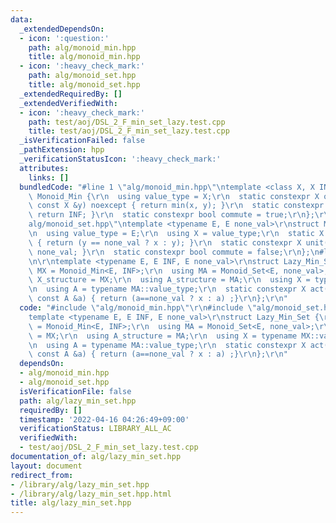 ```yaml
---
data:
  _extendedDependsOn:
  - icon: ':question:'
    path: alg/monoid_min.hpp
    title: alg/monoid_min.hpp
  - icon: ':heavy_check_mark:'
    path: alg/monoid_set.hpp
    title: alg/monoid_set.hpp
  _extendedRequiredBy: []
  _extendedVerifiedWith:
  - icon: ':heavy_check_mark:'
    path: test/aoj/DSL_2_F_min_set_lazy.test.cpp
    title: test/aoj/DSL_2_F_min_set_lazy.test.cpp
  _isVerificationFailed: false
  _pathExtension: hpp
  _verificationStatusIcon: ':heavy_check_mark:'
  attributes:
    links: []
  bundledCode: "#line 1 \"alg/monoid_min.hpp\"\ntemplate <class X, X INF>\r\nstruct\
    \ Monoid_Min {\r\n  using value_type = X;\r\n  static constexpr X op(const X &x,\
    \ const X &y) noexcept { return min(x, y); }\r\n  static constexpr X unit() {\
    \ return INF; }\r\n  static constexpr bool commute = true;\r\n};\r\n#line 1 \"\
    alg/monoid_set.hpp\"\ntemplate <typename E, E none_val>\r\nstruct Monoid_Set {\r\
    \n  using value_type = E;\r\n  using X = value_type;\r\n  static X op(X x, X y)\
    \ { return (y == none_val ? x : y); }\r\n  static constexpr X unit() { return\
    \ none_val; }\r\n  static constexpr bool commute = false;\r\n};\n#line 3 \"alg/lazy_min_set.hpp\"\
    \n\r\ntemplate <typename E, E INF, E none_val>\r\nstruct Lazy_Min_Set {\r\n  using\
    \ MX = Monoid_Min<E, INF>;\r\n  using MA = Monoid_Set<E, none_val>;\r\n  using\
    \ X_structure = MX;\r\n  using A_structure = MA;\r\n  using X = typename MX::value_type;\r\
    \n  using A = typename MA::value_type;\r\n  static constexpr X act(const X &x,\
    \ const A &a) { return (a==none_val ? x : a) ;}\r\n};\r\n"
  code: "#include \"alg/monoid_min.hpp\"\r\n#include \"alg/monoid_set.hpp\"\r\n\r\n\
    template <typename E, E INF, E none_val>\r\nstruct Lazy_Min_Set {\r\n  using MX\
    \ = Monoid_Min<E, INF>;\r\n  using MA = Monoid_Set<E, none_val>;\r\n  using X_structure\
    \ = MX;\r\n  using A_structure = MA;\r\n  using X = typename MX::value_type;\r\
    \n  using A = typename MA::value_type;\r\n  static constexpr X act(const X &x,\
    \ const A &a) { return (a==none_val ? x : a) ;}\r\n};\r\n"
  dependsOn:
  - alg/monoid_min.hpp
  - alg/monoid_set.hpp
  isVerificationFile: false
  path: alg/lazy_min_set.hpp
  requiredBy: []
  timestamp: '2022-04-16 04:26:49+09:00'
  verificationStatus: LIBRARY_ALL_AC
  verifiedWith:
  - test/aoj/DSL_2_F_min_set_lazy.test.cpp
documentation_of: alg/lazy_min_set.hpp
layout: document
redirect_from:
- /library/alg/lazy_min_set.hpp
- /library/alg/lazy_min_set.hpp.html
title: alg/lazy_min_set.hpp
---
```


